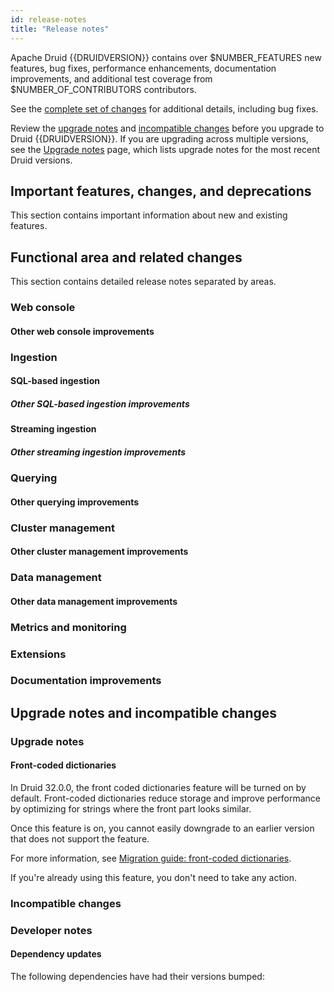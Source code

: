 ```yaml
---
id: release-notes
title: "Release notes"
---
```


<!--
  ~ Licensed to the Apache Software Foundation (ASF) under one
  ~ or more contributor license agreements.  See the NOTICE file
  ~ distributed with this work for additional information
  ~ regarding copyright ownership.  The ASF licenses this file
  ~ to you under the Apache License, Version 2.0 (the
  ~ "License"); you may not use this file except in compliance
  ~ with the License.  You may obtain a copy of the License at
  ~
  ~   http://www.apache.org/licenses/LICENSE-2.0
  ~
  ~ Unless required by applicable law or agreed to in writing,
  ~ software distributed under the License is distributed on an
  ~ "AS IS" BASIS, WITHOUT WARRANTIES OR CONDITIONS OF ANY
  ~ KIND, either express or implied.  See the License for the
  ~ specific language governing permissions and limitations
  ~ under the License.
  -->

<!--Replace {{DRUIDVERSION}} with the correct Druid version.-->

Apache Druid \{{DRUIDVERSION}} contains over $NUMBER_FEATURES new features, bug fixes, performance enhancements, documentation improvements, and additional test coverage from $NUMBER_OF_CONTRIBUTORS contributors.

<!--
Replace {{MILESTONE}} with the correct milestone number. For example: https://github.com/apache/druid/issues?q=is%3Aclosed+milestone%3A28.0+sort%3Aupdated-desc+
-->

See the [complete set of changes](https://github.com/apache/druid/issues?q=is%3Aclosed+milestone%3A{{MILESTONE}}+sort%3Aupdated-desc+) for additional details, including bug fixes.

Review the [upgrade notes](#upgrade-notes) and [incompatible changes](#incompatible-changes) before you upgrade to Druid \{\{DRUIDVERSION}}.
If you are upgrading across multiple versions, see the [Upgrade notes](upgrade-notes.md) page, which lists upgrade notes for the most recent Druid versions.

<!-- 
This file is a collaborative work in process. Adding a release note to this file doesn't guarantee its presence in the next release until the release branch is cut and the release notes are finalized.

This file contains the following sections:
- Important features, changes, and deprecations
- Functional area and related changes
- Upgrade notes and incompatible changes

Please add your release note to the appropriate section and include the following:
- Detailed title
- Summary of the changes (a couple of sentences) aimed at Druid users
- Link to the associated PR

If your release note contains images, put the images in the release-info/assets folder.

For tips about how to write a good release note, see [Release notes](https://github.com/apache/druid/blob/master/CONTRIBUTING.md#release-notes).
-->

## Important features, changes, and deprecations

This section contains important information about new and existing features.

## Functional area and related changes

This section contains detailed release notes separated by areas.

### Web console

#### Other web console improvements

### Ingestion

#### SQL-based ingestion

##### Other SQL-based ingestion improvements

#### Streaming ingestion

##### Other streaming ingestion improvements

### Querying

#### Other querying improvements

### Cluster management

#### Other cluster management improvements

### Data management

#### Other data management improvements

### Metrics and monitoring

### Extensions

### Documentation improvements

## Upgrade notes and incompatible changes

### Upgrade notes

#### Front-coded dictionaries

<!--Carry this forward until 32. Then move it to incompatible changes -->

In Druid 32.0.0, the front coded dictionaries feature will be turned on by default. Front-coded dictionaries reduce storage and improve performance by optimizing for strings where the front part looks similar.

Once this feature is on, you cannot easily downgrade to an earlier version that does not support the feature. 

For more information, see [Migration guide: front-coded dictionaries](./migr-front-coded-dict.md).

If you're already using this feature, you don't need to take any action. 


### Incompatible changes

### Developer notes

#### Dependency updates

The following dependencies have had their versions bumped:
